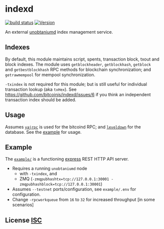 # indexd
[![build status](https://secure.travis-ci.org/dcousens/indexd.png)](http://travis-ci.org/dcousens/indexd)
[![Version](https://img.shields.io/npm/v/indexd.svg)](https://www.npmjs.org/package/indexd)

An external [unobtaniumd](https://github.com/unobtanium-official/Unobtanium) index management service.

## Indexes
By default,  this module maintains script, spents, transaction block, txout and block indexes.
The module uses `getblockheader`, `getblockhash`, `getblock` and `getbestblockhash` RPC methods for blockchain synchronization;  and `getrawmempool` for mempool synchronization.

`-txindex` is not required for this module; but is still useful for individual transaction lookup (aka `txHex`).
See https://github.com/bitcoinjs/indexd/issues/6 if you think an independent transaction index should be added.

## Usage
Assumes [`yajrpc`](https://github.com/dcousens/yajrpc) is used for the bitcoind RPC; and [`leveldown`](https://github.com/level/leveldown) for the database.
See the [example](#example) for usage.


## Example
The [`example/`](https://github.com/bitcoinjs/indexd/tree/master/example) is a functioning [express](https://www.npmjs.com/package/express) REST HTTP API server.

* Requires a running `unobtaniumd` node
	* with `-txindex`, and
	* ZMQ (`-zmqpubhashtx=tcp://127.0.0.1:30001 -zmqpubhashblock=tcp://127.0.0.1:30001`)
* Assumes `--testnet` ports/configuration, see `example/.env` for configuration.
* Change `-rpcworkqueue` from `16` to `32` for increased throughput [in some scenarios]

## License [ISC](LICENSE)
